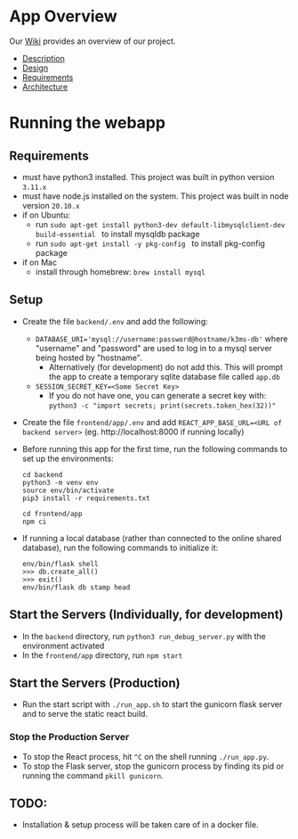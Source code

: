 # App Overview

Our [Wiki](https://github.com/SCCapstone/K3MS/wiki) provides an overview of our project.
- [Description](https://github.com/SCCapstone/K3MS/wiki/Project-Description)
- [Design](https://github.com/SCCapstone/K3MS/wiki/Design)
- [Requirements](https://github.com/SCCapstone/K3MS/wiki/Requirements)
- [Architecture](https://github.com/SCCapstone/K3MS/wiki/Architecture)

# Running the webapp

## Requirements
- must have python3 installed. This project was built in python version `3.11.x`
- must have node.js installed on the system. This project was built in node version `20.10.x`
- if on Ubuntu:
    - run `sudo apt-get install python3-dev default-libmysqlclient-dev build-essential ` to install mysqldb package
    - run `sudo apt-get install -y pkg-config ` to install pkg-config package
- if on Mac
    - install through homebrew: `brew install mysql`

## Setup
- Create the file `backend/.env` and add the following:
    - `DATABASE_URI='mysql://username:password@hostname/k3ms-db'` where "username" and "password" are used to log in to a mysql server being hosted by "hostname".
        - Alternatively (for development) do not add this. This will prompt the app to create a temporary sqlite database file called `app.db`
    - `SESSION_SECRET_KEY=<Some Secret Key>`
        - If you do not have one, you can generate a secret key with: `python3 -c "import secrets; print(secrets.token_hex(32))"`
- Create the file `frontend/app/.env` and add `REACT_APP_BASE_URL=<URL of backend server>` (eg. http://localhost:8000 if running locally)

- Before running this app for the first time, run the following commands to set up the environments:
    ```
    cd backend
    python3 -m venv env
    source env/bin/activate
    pip3 install -r requirements.txt

    cd frontend/app
    npm ci
    ```
- If running a local database (rather than connected to the online shared database), run the following commands to initialize it:
    ```
    env/bin/flask shell
    >>> db.create_all()
    >>> exit()
    env/bin/flask db stamp head
    ```

## Start the Servers (Individually, for development)
- In the `backend` directory, run `python3 run_debug_server.py` with the environment activated
- In the `frontend/app` directory, run `npm start`

## Start the Servers (Production)
- Run the start script with `./run_app.sh` to start the gunicorn flask server and to serve the static react build.

### Stop the Production Server
- To stop the React process, hit `^C` on the shell running `./run_app.py`.
- To stop the Flask server, stop the gunicorn process by finding its pid or running the command `pkill gunicorn`.

## TODO:
- Installation & setup process will be taken care of in a docker file.
